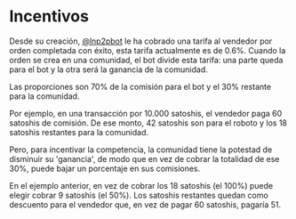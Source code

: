 # Incentivos

 Desde su creación, [@lnp2pbot](https://t.me/lnp2pbot) le ha cobrado una tarifa al vendedor por orden completada con éxito, esta tarifa actualmente es de 0.6%. Cuando la orden se crea en una comunidad, el bot divide esta tarifa: una parte queda para el bot y la otra será la ganancia de la comunidad.

Las proporciones son 70% de la comisión para el bot y el 30% restante para la comunidad.

Por ejemplo, en una transacción por 10.000 satoshis, el vendedor paga 60 satoshis de comisión. De ese monto, 42 satoshis son para el roboto y los 18 satoshis restantes para la comunidad.

Pero, para incentivar la competencia, la comunidad tiene la potestad de disminuir su 'ganancia', de modo que en vez de cobrar la totalidad de ese 30%, puede bajar un porcentaje en sus comisiones.

En el ejemplo anterior, en vez de cobrar los 18 satoshis (el 100%) puede elegir cobrar 9 satoshis (el 50%). Los satoshis restantes quedan como descuento para el vendedor que, en vez de pagar 60 satoshis, pagaría 51.

